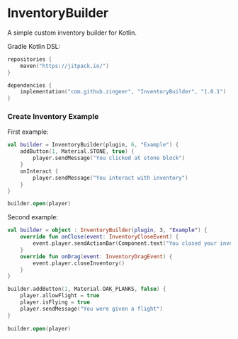 # InventoryBuilder
A simple custom inventory builder for Kotlin.

Gradle Kotlin DSL:
```kotlin
repositories {
    maven("https://jitpack.io/")
}

dependencies {
    implementation("com.github.zingeer", "InventoryBuilder", "1.0.1")
}
```

### Create Inventory Example

First example:
```kotlin
val builder = InventoryBuilder(plugin, 6, "Example") {
    addButton(1, Material.STONE, true) {
        player.sendMessage("You clicked at stone block")
    }
    onInteract {
        player.sendMessage("You interact with inventory")
    }
}

builder.open(player)
```

Second example:
```kotlin
val builder = object : InventoryBuilder(plugin, 3, "Example") {
    override fun onClose(event: InventoryCloseEvent) {
        event.player.sendActionBar(Component.text("You closed your inventory"))
    }
    override fun onDrag(event: InventoryDragEvent) {
        event.player.closeInventory()
    }
}

builder.addButton(1, Material.OAK_PLANKS, false) {
    player.allowFlight = true
    player.isFlying = true
    player.sendMessage("You were given a flight")
}
        
builder.open(player)
```
